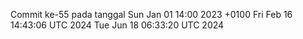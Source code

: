 Commit ke-55 pada tanggal Sun Jan 01 14:00 2023 +0100
Fri Feb 16 14:43:06 UTC 2024
Tue Jun 18 06:33:20 UTC 2024
